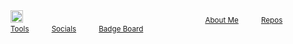 <div>
    <a href="https://defalt.pages.dev"><img src="https://i.imgur.com/liLXLkn.png" height="20"></a>&nbsp;&nbsp;&nbsp;&nbsp;&nbsp;&nbsp;&nbsp;&nbsp;&nbsp;&nbsp;&nbsp;&nbsp;&nbsp;&nbsp;&nbsp;&nbsp;&nbsp;&nbsp;&nbsp;&nbsp;&nbsp;&nbsp;&nbsp;&nbsp;&nbsp;&nbsp;&nbsp;&nbsp;&nbsp;&nbsp;&nbsp;&nbsp;&nbsp;&nbsp;&nbsp;&nbsp;&nbsp;&nbsp;&nbsp;&nbsp;&nbsp;&nbsp;&nbsp;&nbsp;&nbsp;&nbsp;&nbsp;&nbsp;&nbsp;&nbsp;&nbsp;&nbsp;&nbsp;&nbsp;&nbsp;&nbsp;&nbsp;&nbsp;&nbsp;&nbsp;&nbsp;&nbsp;&nbsp;&nbsp;&nbsp;&nbsp;&nbsp;&nbsp;&nbsp;&nbsp;&nbsp;&nbsp;&nbsp;
    <small>
    <a href="#About Me">About Me</a>&nbsp;&nbsp;&nbsp;&nbsp;&nbsp;&nbsp;&nbsp;&nbsp;&nbsp;&nbsp;
    <a href="Repos">Repos</a>&nbsp;&nbsp;&nbsp;&nbsp;&nbsp;&nbsp;&nbsp;&nbsp;&nbsp;&nbsp;
    <a href="Tools">Tools</a>&nbsp;&nbsp;&nbsp;&nbsp;&nbsp;&nbsp;&nbsp;&nbsp;&nbsp;&nbsp;
    <a href="#Socials">Socials</a>&nbsp;&nbsp;&nbsp;&nbsp;&nbsp;&nbsp;&nbsp;&nbsp;&nbsp;&nbsp;
    <a href="#Badges">Badge Board</a>
</div>
